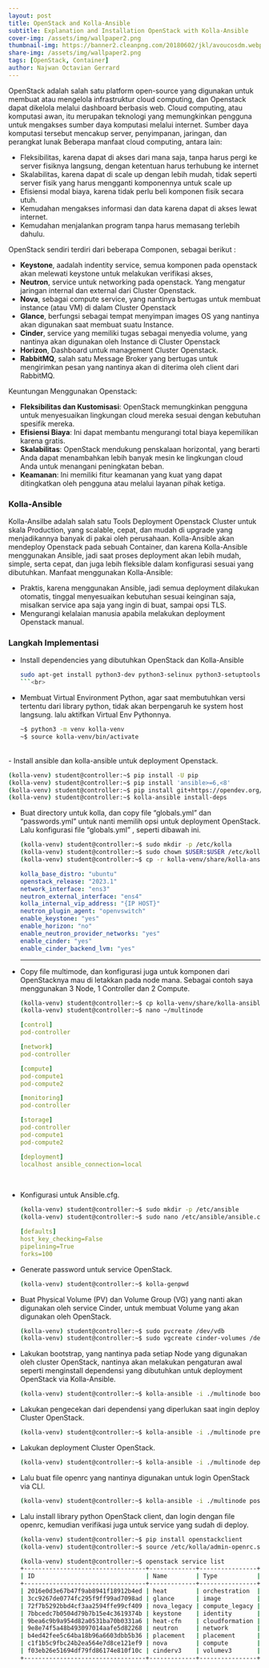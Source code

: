 ```yaml
---
layout: post
title: OpenStack and Kolla-Ansible
subtitle: Explanation and Installation OpenStack with Kolla-Ansible
cover-img: /assets/img/wallpaper2.png
thumbnail-img: https://banner2.cleanpng.com/20180602/jkl/avoucosdm.webp
share-img: /assets/img/wallpaper2.png
tags: [OpenStack, Container]
author: Najwan Octavian Gerrard
---
```


OpenStack adalah salah satu platform open-source yang digunakan untuk membuat atau mengelola infrastruktur cloud computing, dan Openstack dapat dikelola melalui dashboard berbasis web. 
Cloud computing, atau komputasi awan, itu merupakan teknologi yang memungkinkan pengguna untuk mengakses sumber daya komputasi melalui internet. Sumber daya komputasi tersebut mencakup server, penyimpanan, jaringan, dan perangkat lunak
Beberapa manfaat cloud computing, antara lain:
- Fleksibilitas, karena dapat di akses dari mana saja, tanpa harus pergi ke server fisiknya langsung, dengan ketentuan harus terhubung ke internet
- Skalabilitas, karena dapat di scale up dengan lebih mudah, tidak seperti server fisik yang harus mengganti komponennya untuk scale up
- Efisiensi modal biaya, karena tidak perlu beli komponen fisik secara utuh.
- Kemudahan mengakses informasi dan data karena dapat di akses lewat internet.
- Kemudahan menjalankan program tanpa harus memasang terlebih dahulu.

OpenStack sendiri terdiri dari beberapa Componen, sebagai berikut :
- **Keystone**, aadalah indentity service, semua komponen pada openstack akan melewati keystone untuk melakukan verifikasi akses,
- **Neutron**,  service untuk networking pada openstack. Yang mengatur jaringan internal dan external dari Cluster Openstack.
- **Nova**, sebagai compute service, yang nantinya bertugas untuk membuat instance (atau VM) di dalam Cluster Openstack
- **Glance**, berfungsi sebagai tempat menyimpan images OS yang nantinya akan digunakan saat membuat suatu Instance.
- **Cinder**, service yang memiliki tugas sebagai menyedia volume, yang nantinya akan digunakan oleh Instance di Cluster Openstack
- **Horizon**, Dashboard untuk management Cluster Openstack.
- **RabbitMQ**, salah satu Message Broker yang bertugas untuk mengirimkan pesan yang nantinya akan di diterima oleh client dari RabbitMQ.

Keuntungan Menggunakan Openstack:
- **Fleksibilitas dan Kustomisasi**: OpenStack memungkinkan pengguna untuk menyesuaikan lingkungan cloud mereka sesuai dengan kebutuhan spesifik mereka.
- **Efisiensi Biaya**: Ini dapat membantu mengurangi total biaya kepemilikan karena gratis.
- **Skalabilitas**: OpenStack mendukung penskalaan horizontal, yang berarti Anda dapat menambahkan lebih banyak mesin ke lingkungan cloud Anda untuk menangani peningkatan beban.
- **Keamanan**: Ini memiliki fitur keamanan yang kuat yang dapat ditingkatkan oleh pengguna atau melalui layanan pihak ketiga.

### Kolla-Ansible
Kolla-Ansilbe adalah salah satu Tools Deployment Openstack Cluster untuk skala Production, yang scalable, cepat, dan mudah di upgrade yang menjadikannya banyak di pakai oleh perusahaan. Kolla-Ansible akan mendeploy Openstack pada sebuah Container, dan karena Kolla-Ansible menggunakan Ansible, jadi saat proses deployment akan lebih mudah, simple, serta cepat, dan juga lebih fleksible dalam konfigurasi sesuai yang dibutuhkan.
Manfaat menggunakan Kolla-Ansible:
- Praktis, karena menggunakan Ansible, jadi semua deployment dilakukan otomatis, tinggal menyesuaikan kebutuhan sesuai keinginan saja, misalkan service apa saja yang ingin di buat, sampai opsi TLS.
- Mengurangi kelalaian manusia apabila melakukan deployment Openstack manual.


### Langkah Implementasi
- Install dependencies yang dibutuhkan OpenStack dan Kolla-Ansible
  ```bash
  sudo apt-get install python3-dev python3-selinux python3-setuptools python3-venv gcc libffi-dev libssl-dev -y
  ```<br>
  
- Membuat Virtual Environment Python, agar saat membutuhkan versi tertentu dari library python, tidak akan berpengaruh ke system host langsung. lalu aktifkan Virtual Env Pythonnya.
  ```bash
  ~$ python3 -m venv kolla-venv
  ~$ source kolla-venv/bin/activate
  ```
<br>
- Install ansible dan kolla-ansible untuk deployment Openstack.

  ```bash
  (kolla-venv) student@controller:~$ pip install -U pip
  (kolla-venv) student@controller:~$ pip install 'ansible>=6,<8'
  (kolla-venv) student@controller:~$ pip install git+https://opendev.org/openstack/kolla-ansible@stable/2023.1
  (kolla-venv) student@controller:~$ kolla-ansible install-deps
  ```

- Buat directory untuk kolla, dan copy file “globals.yml”  dan “passwords.yml” untuk nanti memilih opsi untuk deployment OpenStack. Lalu konfigurasi file “globals.yml” , seperti dibawah ini.
  ```bash
  (kolla-venv) student@controller:~$ sudo mkdir -p /etc/kolla
  (kolla-venv) student@controller:~$ sudo chown $USER:$USER /etc/kolla
  (kolla-venv) student@controller:~$ cp -r kolla-venv/share/kolla-ansible/etc_examples/kolla/* /etc/kolla
  ```
  ```yaml
  kolla_base_distro: "ubuntu"
  openstack_release: "2023.1"
  network_interface: "ens3"
  neutron_external_interface: "ens4"
  kolla_internal_vip_address: "{IP HOST}"
  neutron_plugin_agent: "openvswitch"
  enable_keystone: "yes"
  enable_horizon: "no"
  enable_neutron_provider_networks: "yes"
  enable_cinder: "yes"
  enable_cinder_backend_lvm: "yes"
  ```
  ---
- Copy file multimode, dan konfigurasi juga untuk komponen dari OpenStacknya mau di letakkan pada node mana. Sebagai contoh saya menggunakan 3 Node, 1 Controller dan 2 Compute.
  ```bash
  (kolla-venv) student@controller:~$ cp kolla-venv/share/kolla-ansible/ansible/inventory/* .
  (kolla-venv) student@controller:~$ nano ~/multinode
  ```
  ```yaml
  [control]
  pod-controller
  
  [network]
  pod-controller
  
  [compute]
  pod-compute1
  pod-compute2
  
  [monitoring]
  pod-controller
  
  [storage]
  pod-controller
  pod-compute1
  pod-compute2
  
  [deployment]
  localhost ansible_connection=local
  ```
<br/>

- Konfigurasi untuk Ansible.cfg.
  ```bash
  (kolla-venv) student@controller:~$ sudo mkdir -p /etc/ansible
  (kolla-venv) student@controller:~$ sudo nano /etc/ansible/ansible.cfg
  ```
  ```yaml
  [defaults]
  host_key_checking=False
  pipelining=True
  forks=100
  ```

- Generate password untuk service OpenStack.
  ```bash
  (kolla-venv) student@controller:~$ kolla-genpwd
  ```

- Buat Physical Volume (PV) dan Volume Group (VG) yang nanti akan digunakan oleh service Cinder, untuk membuat Volume yang akan digunakan oleh OpenStack.
  ```bash
  (kolla-venv) student@controller:~$ sudo pvcreate /dev/vdb
  (kolla-venv) student@controller:~$ sudo vgcreate cinder-volumes /dev/vdb
  ```

- Lakukan bootstrap, yang nantinya pada setiap Node yang digunakan oleh cluster OpenStack, nantinya akan melakukan pengaturan awal seperti menginstall dependensi yang dibutuhkan untuk deployment OpenStack via Kolla-Ansible.
  ```bash
  (kolla-venv) student@controller:~$ kolla-ansible -i ./multinode bootstrap-servers
  ```

- Lakukan pengecekan dari dependensi yang diperlukan saat ingin deploy Cluster OpenStack.
  ```bash
  (kolla-venv) student@controller:~$ kolla-ansible -i ./multinode prechecks
  ```

- Lakukan deployment Cluster OpenStack.
  ```bash
  (kolla-venv) student@controller:~$ kolla-ansible -i ./multinode deploy
  ```

- Lalu buat file openrc yang nantinya digunakan untuk login OpenStack via CLI.
  ```bash
  (kolla-venv) student@controller:~$ kolla-ansible -i ./multinode post-deploy
  ```

- Lalu install library python OpenStack client, dan login dengan file openrc, kemudian verifikasi juga untuk service yang sudah di deploy.
  ```bash
  (kolla-venv) student@controller:~$ pip install openstackclient
  (kolla-venv) student@controller:~$ source /etc/kolla/admin-openrc.sh
  
  (kolla-venv) student@controller:~$ openstack service list 
  +----------------------------------+-------------+----------------+
  | ID                               | Name        | Type           |
  +----------------------------------+-------------+----------------+
  | 2016e0d3e67b47f9ab8941f18912b4ed | heat        | orchestration  |
  | 3cc9267de0774fc295f9ff99ad7098ad | glance      | image          |
  | 72f7b5292bbd4cf3aa2594ffe99cf409 | nova_legacy | compute_legacy |
  | 7bbcedc7b0504d79b7b15e4c3619374b | keystone    | identity       |
  | 9bea6c9b9a954d82a0531ba70b0331a6 | heat-cfn    | cloudformation |
  | 9e8e74f5a48b493097014aafe5d82268 | neutron     | network        |
  | b4ed42fee5c64ba18b96a6603dbb5b36 | placement   | placement      |
  | c1f1b5c9fbc24b2ea564e7d8ce121ef9 | nova        | compute        |
  | f03eb26e51694df79fd86174e810f10c | cinderv3    | volumev3       |
  +----------------------------------+-------------+----------------+
  ```




